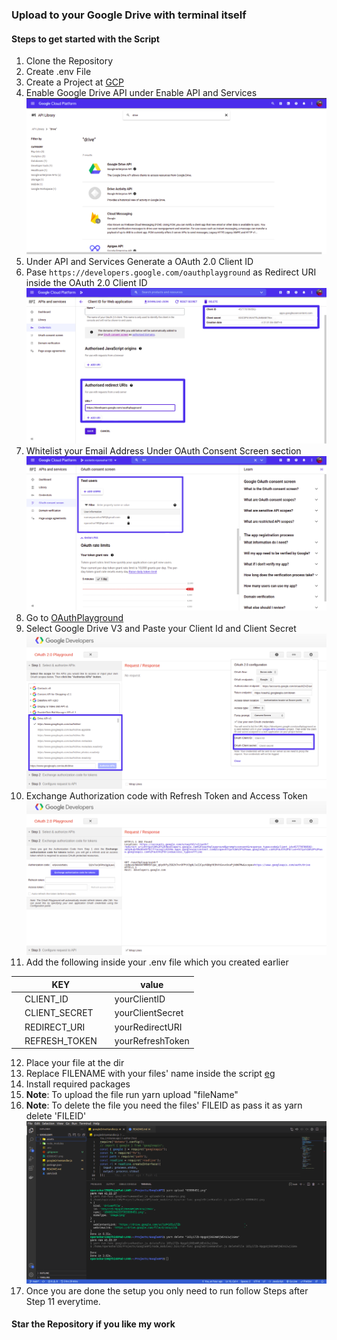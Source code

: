 ### Upload to your Google Drive with terminal itself 

#### Steps to get started with the Script
1. Clone the Repository
2. Create .env File 
3. Create a Project at [GCP](https://console.cloud.google.com/)
4. Enable Google Drive API under Enable API and Services
![Enable_API](https://raw.githubusercontent.com/nparashar150/Google_Drive_Handler/main/assets/Enable_API.png)
5. Under API and Services Generate a OAuth 2.0 Client ID
6. Pase `https://developers.google.com/oauthplayground` as Redirect URI inside the OAuth 2.0 Client ID
![Generate_OAuth_Credentials](https://raw.githubusercontent.com/nparashar150/Google_Drive_Handler/main/assets/Generate_OAuth_Credentials.png)
7. Whitelist your Email Address Under OAuth Consent Screen section
![WhiteList_Email](https://raw.githubusercontent.com/nparashar150/Google_Drive_Handler/main/assets/WhiteList_Email.png)
8. Go to [OAuthPlayground](https://developers.google.com/oauthplayground)
9. Select Google Drive V3 and Paste your Client Id and Client Secret
![Generate_Refresh_Token](https://raw.githubusercontent.com/nparashar150/Google_Drive_Handler/main/assets/Generate_Refresh_Token.png)
10. Exchange Authorization code with Refresh Token and Access Token
![Authorization_Code_Exchange](https://raw.githubusercontent.com/nparashar150/Google_Drive_Handler/main/assets/Authorization_Code_Exchange.png)
11. Add the following inside your .env file which you created earlier 


   |  | KEY           |   | value            |
   |--|---------------|---|------------------|
   |  | CLIENT_ID     |   | yourClientID     |
   |  | CLIENT_SECRET |   | yourClientSecret |
   |  | REDIRECT_URI  |   | yourRedirectURI  |
   |  | REFRESH_TOKEN |   | yourRefreshToken |
   
12. Place your file at the dir
13. Replace FILENAME with your files' name inside the script [eg](https://github.com/nparashar150/Google_Drive_Handler/blob/383fb4dd07f8dcf6c39d040a576fa626d8aa5854/googleDriveHandler.js#L29)
14. Install required packages
15. **Note**: To upload the file run yarn upload "fileName"
16. **Note**: To delete the file you need the files' FILEID as pass it as yarn delete 'FILEID'
![Example_Code](https://raw.githubusercontent.com/nparashar150/Google_Drive_Handler/main/assets/Example_Code.png)
17. Once you are done the setup you only need to run follow Steps after Step 11 everytime.

#### Star the Repository if you like my work
